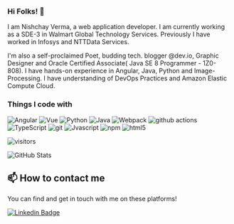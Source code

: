 ### Hi Folks! 👋 
I am Nishchay Verma, a web application developer. I am currently working as a SDE-3 in Walmart Global Technology Services. Previously I have worked in Infosys and NTTData Services.

I'm also a self-proclaimed Poet, budding tech. blogger @dev.io, Graphic Designer and Oracle Certified Associate( Java SE 8 Programmer - 1Z0-808). I have hands-on experience in Angular, Java, Python and Image-Processing. I have understanding of DevOps Practices and Amazon Elastic Compute Cloud.

<h3>Things I code with</h3>
<p>
  <img alt="Angular" src="https://img.shields.io/badge/-Angular-45b8d8?style=flat-square&logo=angular&logoColor=white" />
  <img alt="Vue" src="https://img.shields.io/badge/-Vue.js-yellow" />
  <img alt="Python" src="https://img.shields.io/badge/-Python-13aa52?style=flat-square&logo=python&logoColor=white" />
  <img alt="Java" src="https://img.shields.io/badge/-Java-43853d?style=flat-square&logo=java&logoColor=white" />
  <img alt="Webpack" src="https://img.shields.io/badge/-Webpack-8DD6F9?style=flat-square&logo=webpack&logoColor=white" /> 
  <img alt="github actions" src="https://img.shields.io/badge/-Github_Actions-2088FF?style=flat-square&logo=github-actions&logoColor=white" />
  <img alt="TypeScript" src="https://img.shields.io/badge/-TypeScript-007ACC?style=flat-square&logo=typescript&logoColor=white" />
  <img alt="git" src="https://img.shields.io/badge/-Git-F05032?style=flat-square&logo=git&logoColor=white" />
  <img alt="Jvascript" src="https://img.shields.io/badge/-Javascript-ea2845?style=flat-square&logo=javascript&logoColor=white" />
  <img alt="npm" src="https://img.shields.io/badge/-NPM-CB3837?style=flat-square&logo=npm&logoColor=white" />
  <img alt="html5" src="https://img.shields.io/badge/-HTML5-E34F26?style=flat-square&logo=html5&logoColor=white" />
  </p>

![visitors](https://visitor-badge.laobi.icu/badge?page_id=nishchay7pixels.visitor-badge)

![GitHub Stats](https://github-readme-stats.vercel.app/api?username=nishchay7pixels&show_icons=true)


## 📫 How to contact me

You can find and get in touch with me on these platforms!

[![Linkedin Badge](https://img.shields.io/badge/Nishchay%20Verma-Linkedin-blue?style=for-the-badge&logo=linkedin)](https://www.linkedin.com/in/nishchay-verma-896224126/)
<!-- [![My Website Badge](https://img.shields.io/badge/nishchay7pixels-Website-blue?style=for-the-badge&logo=minutemailer)](https://nishchay7pixels.github.io)
[![My Instagram Badge](https://img.shields.io/badge/nishchay7pixels-Instagram-blue?style=for-the-badge&logo=instagram)](https://www.instagram.com/nishchyaverma) -->
